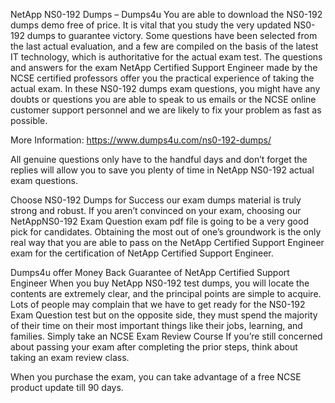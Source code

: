 NetApp NS0-192 Dumps – Dumps4u
You are able to download the NS0-192 dumps demo free of price. It is vital that you study the very updated NS0-192 dumps to guarantee victory. Some questions have been selected from the last actual evaluation, and a few are compiled on the basis of the latest IT technology, which is authoritative for the actual exam test. The questions and answers for the exam NetApp Certified Support Engineer made by the NCSE certified professors offer you the practical experience of taking the actual exam. In these NS0-192 dumps exam questions, you might have any doubts or questions you are able to speak to us emails or the NCSE online customer support personnel and we are likely to fix your problem as fast as possible.

More Information: https://www.dumps4u.com/ns0-192-dumps/

All genuine questions only have to the handful days and don’t forget the replies will allow you to save you plenty of time in NetApp NS0-192 actual exam questions.

Choose NS0-192 Dumps for Success
our exam dumps material is truly strong and robust. If you aren’t convinced on your exam, choosing our NetAppNS0-192 Exam Question exam pdf file is going to be a very good pick for candidates. Obtaining the most out of one’s groundwork is the only real way that you are able to pass on the NetApp Certified Support Engineer exam for the certification of NetApp Certified Support Engineer.

Dumps4u offer Money Back Guarantee of NetApp Certified Support Engineer
When you buy NetApp NS0-192 test dumps, you will locate the contents are extremely clear, and the principal points are simple to acquire. Lots of people may complain that we have to get ready for the NS0-192 Exam Question test but on the opposite side, they must spend the majority of their time on their most important things like their jobs, learning, and families. Simply take an NCSE Exam Review Course If you’re still concerned about passing your exam after completing the prior steps, think about taking an exam review class.

When you purchase the exam, you can take advantage of a free NCSE product update till 90 days.
